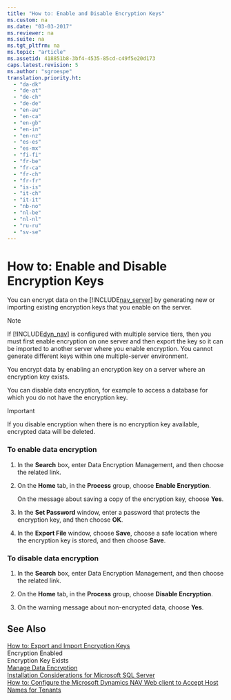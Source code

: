 ```yaml
---
title: "How to: Enable and Disable Encryption Keys"
ms.custom: na
ms.date: "03-03-2017"
ms.reviewer: na
ms.suite: na
ms.tgt_pltfrm: na
ms.topic: "article"
ms.assetid: 418851b8-3bf4-4535-85cd-c49f5e20d173
caps.latest.revision: 5
ms.author: "sgroespe"
translation.priority.ht: 
  - "da-dk"
  - "de-at"
  - "de-ch"
  - "de-de"
  - "en-au"
  - "en-ca"
  - "en-gb"
  - "en-in"
  - "en-nz"
  - "es-es"
  - "es-mx"
  - "fi-fi"
  - "fr-be"
  - "fr-ca"
  - "fr-ch"
  - "fr-fr"
  - "is-is"
  - "it-ch"
  - "it-it"
  - "nb-no"
  - "nl-be"
  - "nl-nl"
  - "ru-ru"
  - "sv-se"
---
```

# How to: Enable and Disable Encryption Keys
You can encrypt data on the [!INCLUDE[nav_server](../BusinessFunctionality/IntegratingWithMicrosoftOffice/includes/nav_server_md.md)] by generating new or importing existing encryption keys that you enable on the server.  
  
> [!NOTE]  
>  If [!INCLUDE[dyn_nav](../ApplicationDesign/includes/dyn_nav_md.md)] is configured with multiple service tiers, then you must first enable encryption on one server and then export the key so it can be imported to another server where you enable encryption. You cannot generate different keys within one multiple\-server environment.  
  
 You encrypt data by enabling an encryption key on a server where an encryption key exists.  
  
 You can disable data encryption, for example to access a database for which you do not have the encryption key.  
  
> [!IMPORTANT]  
>  If you disable encryption when there is no encryption key available, encrypted data will be deleted.  
  
### To enable data encryption  
  
1.  In the **Search** box, enter Data Encryption Management, and then choose the related link.  
  
2.  On the **Home** tab, in the **Process** group, choose **Enable Encryption**.  
  
     On the message about saving a copy of the encryption key, choose **Yes**.  
  
3.  In the **Set Password** window, enter a password that protects the encryption key, and then choose **OK**.  
  
4.  In the **Export File** window, choose **Save**, choose a safe location where the encryption key is stored, and then choose **Save**.  
  
### To disable data encryption  
  
1.  In the **Search** box, enter Data Encryption Management, and then choose the related link.  
  
2.  On the **Home** tab, in the **Process** group, choose **Disable Encryption**.  
  
3.  On the warning message about non\-encrypted data, choose **Yes**.  
  
## See Also  
 [How to: Export and Import Encryption Keys](../SetupAndAdministration/how-to-export-and-import-encryption-keys.md)   
 Encryption Enabled   
 Encryption Key Exists   
 [Manage Data Encryption](../SetupAndAdministration/manage-data-encryption.md)   
 [Installation Considerations for Microsoft SQL Server](../Topic/Installation%20Considerations%20for%20Microsoft%20SQL%20Server.md)   
 [How to: Configure the Microsoft Dynamics NAV Web client to Accept Host Names for Tenants](../Topic/How%20to:%20Configure%20the%20Microsoft%20Dynamics%20NAV%20Web%20client%20to%20Accept%20Host%20Names%20for%20Tenants.md)